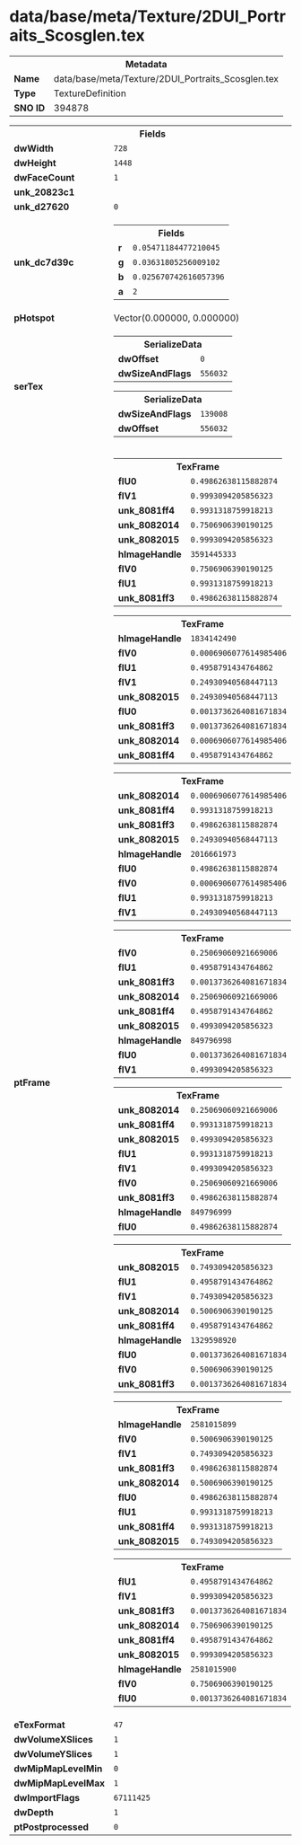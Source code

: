 <h1>data/base/meta/Texture/2DUI_Portraits_Scosglen.tex</h1><table><tr><th colspan="100%">Metadata</th></tr><tr><td><b>Name</b></td><td>data/base/meta/Texture/2DUI_Portraits_Scosglen.tex</td></tr><tr><td><b>Type</b></td><td>TextureDefinition</td></tr><tr><td><b>SNO ID</b></td><td>394878</td></tr></table>

<table><tr><th colspan="100%">Fields</th></tr><tr><td><b>dwWidth</b></td><td><code>728</code></td></tr><tr><td><b>dwHeight</b></td><td><code>1448</code></td></tr><tr><td><b>dwFaceCount</b></td><td><code>1</code></td></tr><tr><td><b>unk_20823c1</b></td><td></td></tr><tr><td><b>unk_d27620</b></td><td><code>0</code></td></tr><tr><td><b>unk_dc7d39c</b></td><td><table><tr><th colspan="100%">Fields</th></tr><tr><td><b>r</b></td><td><code>0.05471184477210045</code></td></tr><tr><td><b>g</b></td><td><code>0.03631805256009102</code></td></tr><tr><td><b>b</b></td><td><code>0.025670742616057396</code></td></tr><tr><td><b>a</b></td><td><code>2</code></td></tr></table>

</td></tr><tr><td><b>pHotspot</b></td><td>Vector(0.000000, 0.000000)</td></tr><tr><td><b>serTex</b></td><td><table><tr><th colspan="100%">SerializeData</th></tr><tr><td><b>dwOffset</b></td><td><code>0</code></td></tr><tr><td><b>dwSizeAndFlags</b></td><td><code>556032</code></td></tr></table>


<table><tr><th colspan="100%">SerializeData</th></tr><tr><td><b>dwSizeAndFlags</b></td><td><code>139008</code></td></tr><tr><td><b>dwOffset</b></td><td><code>556032</code></td></tr></table>


</td></tr><tr><td><b>ptFrame</b></td><td><table><tr><th colspan="100%">TexFrame</th></tr><tr><td><b>flU0</b></td><td><code>0.49862638115882874</code></td></tr><tr><td><b>flV1</b></td><td><code>0.9993094205856323</code></td></tr><tr><td><b>unk_8081ff4</b></td><td><code>0.9931318759918213</code></td></tr><tr><td><b>unk_8082014</b></td><td><code>0.7506906390190125</code></td></tr><tr><td><b>unk_8082015</b></td><td><code>0.9993094205856323</code></td></tr><tr><td><b>hImageHandle</b></td><td><code>3591445333</code></td></tr><tr><td><b>flV0</b></td><td><code>0.7506906390190125</code></td></tr><tr><td><b>flU1</b></td><td><code>0.9931318759918213</code></td></tr><tr><td><b>unk_8081ff3</b></td><td><code>0.49862638115882874</code></td></tr></table>


<table><tr><th colspan="100%">TexFrame</th></tr><tr><td><b>hImageHandle</b></td><td><code>1834142490</code></td></tr><tr><td><b>flV0</b></td><td><code>0.0006906077614985406</code></td></tr><tr><td><b>flU1</b></td><td><code>0.4958791434764862</code></td></tr><tr><td><b>flV1</b></td><td><code>0.24930940568447113</code></td></tr><tr><td><b>unk_8082015</b></td><td><code>0.24930940568447113</code></td></tr><tr><td><b>flU0</b></td><td><code>0.0013736264081671834</code></td></tr><tr><td><b>unk_8081ff3</b></td><td><code>0.0013736264081671834</code></td></tr><tr><td><b>unk_8082014</b></td><td><code>0.0006906077614985406</code></td></tr><tr><td><b>unk_8081ff4</b></td><td><code>0.4958791434764862</code></td></tr></table>


<table><tr><th colspan="100%">TexFrame</th></tr><tr><td><b>unk_8082014</b></td><td><code>0.0006906077614985406</code></td></tr><tr><td><b>unk_8081ff4</b></td><td><code>0.9931318759918213</code></td></tr><tr><td><b>unk_8081ff3</b></td><td><code>0.49862638115882874</code></td></tr><tr><td><b>unk_8082015</b></td><td><code>0.24930940568447113</code></td></tr><tr><td><b>hImageHandle</b></td><td><code>2016661973</code></td></tr><tr><td><b>flU0</b></td><td><code>0.49862638115882874</code></td></tr><tr><td><b>flV0</b></td><td><code>0.0006906077614985406</code></td></tr><tr><td><b>flU1</b></td><td><code>0.9931318759918213</code></td></tr><tr><td><b>flV1</b></td><td><code>0.24930940568447113</code></td></tr></table>


<table><tr><th colspan="100%">TexFrame</th></tr><tr><td><b>flV0</b></td><td><code>0.25069060921669006</code></td></tr><tr><td><b>flU1</b></td><td><code>0.4958791434764862</code></td></tr><tr><td><b>unk_8081ff3</b></td><td><code>0.0013736264081671834</code></td></tr><tr><td><b>unk_8082014</b></td><td><code>0.25069060921669006</code></td></tr><tr><td><b>unk_8081ff4</b></td><td><code>0.4958791434764862</code></td></tr><tr><td><b>unk_8082015</b></td><td><code>0.4993094205856323</code></td></tr><tr><td><b>hImageHandle</b></td><td><code>849796998</code></td></tr><tr><td><b>flU0</b></td><td><code>0.0013736264081671834</code></td></tr><tr><td><b>flV1</b></td><td><code>0.4993094205856323</code></td></tr></table>


<table><tr><th colspan="100%">TexFrame</th></tr><tr><td><b>unk_8082014</b></td><td><code>0.25069060921669006</code></td></tr><tr><td><b>unk_8081ff4</b></td><td><code>0.9931318759918213</code></td></tr><tr><td><b>unk_8082015</b></td><td><code>0.4993094205856323</code></td></tr><tr><td><b>flU1</b></td><td><code>0.9931318759918213</code></td></tr><tr><td><b>flV1</b></td><td><code>0.4993094205856323</code></td></tr><tr><td><b>flV0</b></td><td><code>0.25069060921669006</code></td></tr><tr><td><b>unk_8081ff3</b></td><td><code>0.49862638115882874</code></td></tr><tr><td><b>hImageHandle</b></td><td><code>849796999</code></td></tr><tr><td><b>flU0</b></td><td><code>0.49862638115882874</code></td></tr></table>


<table><tr><th colspan="100%">TexFrame</th></tr><tr><td><b>unk_8082015</b></td><td><code>0.7493094205856323</code></td></tr><tr><td><b>flU1</b></td><td><code>0.4958791434764862</code></td></tr><tr><td><b>flV1</b></td><td><code>0.7493094205856323</code></td></tr><tr><td><b>unk_8082014</b></td><td><code>0.5006906390190125</code></td></tr><tr><td><b>unk_8081ff4</b></td><td><code>0.4958791434764862</code></td></tr><tr><td><b>hImageHandle</b></td><td><code>1329598920</code></td></tr><tr><td><b>flU0</b></td><td><code>0.0013736264081671834</code></td></tr><tr><td><b>flV0</b></td><td><code>0.5006906390190125</code></td></tr><tr><td><b>unk_8081ff3</b></td><td><code>0.0013736264081671834</code></td></tr></table>


<table><tr><th colspan="100%">TexFrame</th></tr><tr><td><b>hImageHandle</b></td><td><code>2581015899</code></td></tr><tr><td><b>flV0</b></td><td><code>0.5006906390190125</code></td></tr><tr><td><b>flV1</b></td><td><code>0.7493094205856323</code></td></tr><tr><td><b>unk_8081ff3</b></td><td><code>0.49862638115882874</code></td></tr><tr><td><b>unk_8082014</b></td><td><code>0.5006906390190125</code></td></tr><tr><td><b>flU0</b></td><td><code>0.49862638115882874</code></td></tr><tr><td><b>flU1</b></td><td><code>0.9931318759918213</code></td></tr><tr><td><b>unk_8081ff4</b></td><td><code>0.9931318759918213</code></td></tr><tr><td><b>unk_8082015</b></td><td><code>0.7493094205856323</code></td></tr></table>


<table><tr><th colspan="100%">TexFrame</th></tr><tr><td><b>flU1</b></td><td><code>0.4958791434764862</code></td></tr><tr><td><b>flV1</b></td><td><code>0.9993094205856323</code></td></tr><tr><td><b>unk_8081ff3</b></td><td><code>0.0013736264081671834</code></td></tr><tr><td><b>unk_8082014</b></td><td><code>0.7506906390190125</code></td></tr><tr><td><b>unk_8081ff4</b></td><td><code>0.4958791434764862</code></td></tr><tr><td><b>unk_8082015</b></td><td><code>0.9993094205856323</code></td></tr><tr><td><b>hImageHandle</b></td><td><code>2581015900</code></td></tr><tr><td><b>flV0</b></td><td><code>0.7506906390190125</code></td></tr><tr><td><b>flU0</b></td><td><code>0.0013736264081671834</code></td></tr></table>


</td></tr><tr><td><b>eTexFormat</b></td><td><code>47</code></td></tr><tr><td><b>dwVolumeXSlices</b></td><td><code>1</code></td></tr><tr><td><b>dwVolumeYSlices</b></td><td><code>1</code></td></tr><tr><td><b>dwMipMapLevelMin</b></td><td><code>0</code></td></tr><tr><td><b>dwMipMapLevelMax</b></td><td><code>1</code></td></tr><tr><td><b>dwImportFlags</b></td><td><code>67111425</code></td></tr><tr><td><b>dwDepth</b></td><td><code>1</code></td></tr><tr><td><b>ptPostprocessed</b></td><td><code>0</code></td></tr></table>

